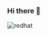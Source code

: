 ### Hi there 👋
![redhat](https://img.shields.io/badge/"You-dont-need-to-know-what-am-I-doing"-FFFC00?style=for-the-badge&logo=redhat&logoColor=34A853)
<!--
**trieuvega/trieuvega** is a ✨ _special_ ✨ repository because its `README.md` (this file) appears on your GitHub profile.

Here are some ideas to get you started:

- 🔭 I’m currently working on ...
- 🌱 I’m currently learning ...
- 👯 I’m looking to collaborate on ...
- 🤔 I’m looking for help with ...
- 💬 Ask me about ...
- 📫 How to reach me: ...
- 😄 Pronouns: ...
- ⚡ Fun fact: ...
-->
